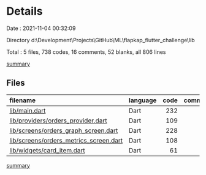 # Details

Date : 2021-11-04 00:32:09

Directory d:\Development\Projects\GitHub\ML\flapkap_flutter_challenge\lib

Total : 5 files,  738 codes, 16 comments, 52 blanks, all 806 lines

[summary](results.md)

## Files
| filename | language | code | comment | blank | total |
| :--- | :--- | ---: | ---: | ---: | ---: |
| [lib/main.dart](/lib/main.dart) | Dart | 232 | 7 | 10 | 249 |
| [lib/providers/orders_provider.dart](/lib/providers/orders_provider.dart) | Dart | 109 | 1 | 20 | 130 |
| [lib/screens/orders_graph_screen.dart](/lib/screens/orders_graph_screen.dart) | Dart | 228 | 4 | 10 | 242 |
| [lib/screens/orders_metrics_screen.dart](/lib/screens/orders_metrics_screen.dart) | Dart | 108 | 4 | 8 | 120 |
| [lib/widgets/card_item.dart](/lib/widgets/card_item.dart) | Dart | 61 | 0 | 4 | 65 |

[summary](results.md)